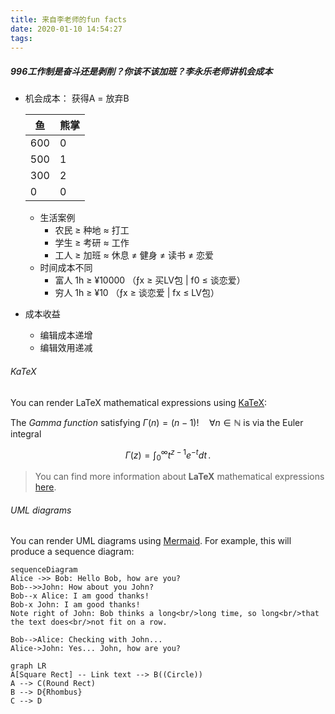 ```yaml
---
title: 来自李老师的fun facts
date: 2020-01-10 14:54:27
tags:
---
```


##### 996工作制是奋斗还是剥削？你该不该加班？李永乐老师讲机会成本

- 机会成本： 获得A = 放弃B

    | 鱼     |  熊掌  |
    |--------|   --- |
    | 600    |      0|
    | 500    |      1|
    | 300    |      2|
    | 0      |      0|

  - 生活案例
    - 农民 ≥ 种地 ≈ 打工
    - 学生 ≥ 考研 ≈ 工作
    - 工人 ≥ 加班 ≈ 休息 ≠ 健身 ≠ 读书 ≠ 恋爱
  - 时间成本不同
    - 富人 1h ≥ ¥10000 （ƒx ≥ 买LV包 | f0 ≤ 谈恋爱）
    - 穷人 1h ≥ ¥10 （ƒx ≥ 谈恋爱 | fx ≤ LV包）

- 成本收益
  - 编辑成本递增
  - 编辑效用递减

###### KaTeX

You can render LaTeX mathematical expressions using [KaTeX](https://khan.github.io/KaTeX/):

The *Gamma function* satisfying $\Gamma(n) = (n-1)!\quad\forall n\in\mathbb N$ is via the Euler integral

$$
\Gamma(z) = \int_0^\infty t^{z-1}e^{-t}dt\,.
$$

> You can find more information about **LaTeX** mathematical expressions [here](http://meta.math.stackexchange.com/questions/5020/mathjax-basic-tutorial-and-quick-reference).

###### UML diagrams

You can render UML diagrams using [Mermaid](https://mermaidjs.github.io/). For example, this will produce a sequence diagram:


```mermaid
sequenceDiagram
Alice ->> Bob: Hello Bob, how are you?
Bob-->>John: How about you John?
Bob--x Alice: I am good thanks!
Bob-x John: I am good thanks!
Note right of John: Bob thinks a long<br/>long time, so long<br/>that the text does<br/>not fit on a row.

Bob-->Alice: Checking with John...
Alice->John: Yes... John, how are you?
```

```mermaid
graph LR
A[Square Rect] -- Link text --> B((Circle))
A --> C(Round Rect)
B --> D{Rhombus}
C --> D
```